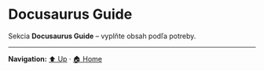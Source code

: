 # Docusaurus Guide

Sekcia **Docusaurus Guide** – vyplňte obsah podľa potreby.

---
**Navigation:** [⬆️ Up](../index.md) · [🏠 Home](../../../index.md)

